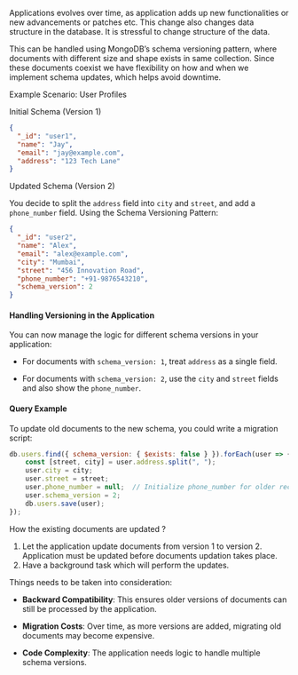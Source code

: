 
Applications evolves over time, as application adds up new functionalities or new advancements or patches etc. This change also changes data structure in the database. It is stressful to change structure of the data.

This can be handled using MongoDB’s schema versioning pattern, where documents with different size and shape exists in same collection. Since these documents coexist we have flexibility on how and when we implement schema updates, which helps avoid downtime.

Example Scenario: User Profiles

Initial Schema (Version 1)

```json
{
  "_id": "user1",
  "name": "Jay",
  "email": "jay@example.com",
  "address": "123 Tech Lane"
}
```

Updated Schema (Version 2)

You decide to split the `address` field into `city` and `street`, and add a `phone_number` field. Using the Schema Versioning Pattern:

```json
{
  "_id": "user2",
  "name": "Alex",
  "email": "alex@example.com",
  "city": "Mumbai",
  "street": "456 Innovation Road",
  "phone_number": "+91-9876543210",
  "schema_version": 2
}
```

#### Handling Versioning in the Application

You can now manage the logic for different schema versions in your application:

- For documents with `schema_version: 1`, treat `address` as a single field.

- For documents with `schema_version: 2`, use the `city` and `street` fields and also show the `phone_number`.

#### Query Example

To update old documents to the new schema, you could write a migration script:

```javascript
db.users.find({ schema_version: { $exists: false } }).forEach(user => {
    const [street, city] = user.address.split(", ");
    user.city = city;
    user.street = street;
    user.phone_number = null;  // Initialize phone_number for older records
    user.schema_version = 2;
    db.users.save(user);
});
```

How the existing documents are updated ?

1. Let the application update documents from version 1 to version 2. Application must be updated before documents updation takes place.
2. Have a background task which will perform the updates.

Things needs to be taken into consideration:

- **Backward Compatibility**: This ensures older versions of documents can still be processed by the application.

- **Migration Costs**: Over time, as more versions are added, migrating old documents may become expensive.

- **Code Complexity**: The application needs logic to handle multiple schema versions.